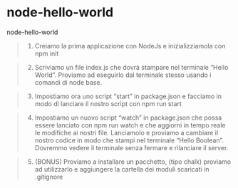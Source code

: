 # node-hello-world
node-hello-world


> 1. Creiamo la prima applicazione con NodeJs e inizializziamola con npm init

> 2. Scriviamo un file index.js che dovrà stampare nel terminale “Hello World”. Proviamo ad eseguirlo dal terminale stesso usando i comandi di node base.

> 3. Impostiamo ora uno script “start” in package.json e facciamo in modo di lanciare il nostro script con npm run start

> 4. Impostiamo un nuovo script “watch” in package.json che possa essere lanciato con npm run watch e che aggiorni in tempo reale le modifiche ai nostri file. Lanciamolo e proviamo a cambiare il nostro codice in modo che stampi nel terminale “Hello Boolean”. Dovremmo vedere il terminale senza fermare e rilanciare il server.

> 5. (BONUS) Proviamo a installare un pacchetto, (tipo chalk) proviamo ad utilizzarlo e aggiungere la cartella dei moduli scaricati in .gitignore